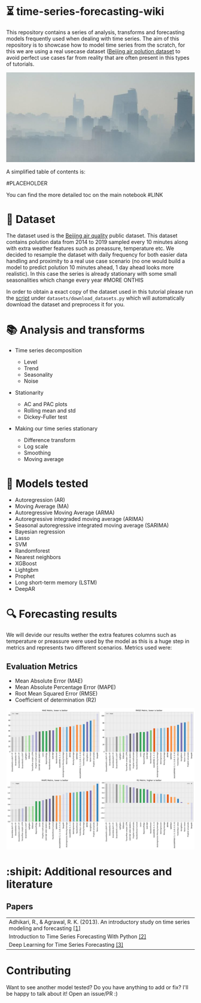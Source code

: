 # :hourglass_flowing_sand: time-series-forecasting-wiki
This repository contains a series of analysis, transforms and forecasting models frequently used when dealing with time series. The aim of this repository is to showcase how to model time series from the scratch, for this we are using a real usecase dataset ([Beijing air polution dataset](https://archive.ics.uci.edu/ml/datasets/Beijing+PM2.5+Data) to avoid perfect use cases far from reality that are often present in this types of tutorials.

<img src="results/beijing.jpg">

A simplified table of contents is:

#PLACEHOLDER

You can find the more detailed toc on the main notebook #LINK

# :open_file_folder: Dataset

The dataset used is the [Beijing air quality](https://archive.ics.uci.edu/ml/datasets/Beijing+PM2.5+Data) public dataset. This dataset contains polution data from 2014 to 2019 sampled every 10 minutes along with extra weather features such as preassure, temperature etc. We decided to resample the dataset with daily frequency for both easier data handling and proximity to a real use case scenario (no one would build a model to predict polution 10 minutes ahead, 1 day ahead looks more realistic). In this case the series is already stationary with some small seasonalities which change every year #MORE ONTHIS

In order to obtain a exact copy of the dataset used in this tutorial please run the [script](https://github.com/jiwidi/time-series-forecasting-wiki/blob/master/datasets/download_datasets.py) under `datasets/download_datasets.py` which will automatically download the dataset and preprocess it for you.

#  📚 Analysis and transforms

* Time series decomposition
  * Level
  * Trend
  * Seasonality 
  * Noise
  
* Stationarity
  * AC and PAC plots
  * Rolling mean and std
  * Dickey-Fuller test
  
* Making our time series stationary
  * Difference transform
  * Log scale
  * Smoothing
  * Moving average

# :triangular_ruler: Models tested

* Autoregression (AR)
* Moving Average (MA)
* Autoregressive Moving Average (ARMA)
* Autoregressive integraded moving average (ARIMA)
* Seasonal autoregressive integrated moving average (SARIMA)
* Bayesian regression
* Lasso
* SVM
* Randomforest
* Nearest neighbors
* XGBoost
* Lightgbm
* Prophet
* Long short-term memory (LSTM) 
* DeepAR


# :mag: Forecasting results
We will devide our results wether the extra features columns such as temperature or preassure were used by the model as this is a huge step in metrics and represents two different scenarios. Metrics used were:

## Evaluation Metrics
* Mean Absolute Error (MAE) 
* Mean Absolute Percentage Error (MAPE)
* Root Mean Squared Error (RMSE)
* Coefficient of determination (R2)

![](results/metrics.png)  

# :shipit: Additional resources and literature
## Papers

| |
| - |
| Adhikari, R., & Agrawal, R. K. (2013). An introductory study on time series modeling and forecasting [[1]](https://arxiv.org/ftp/arxiv/papers/1302/1302.6613.pdf)|
| Introduction to Time Series Forecasting With Python [[2]](https://machinelearningmastery.com/introduction-to-time-series-forecasting-with-python/)|
| Deep Learning for Time Series Forecasting [[3]](https://machinelearningmastery.com/deep-learning-for-time-series-forecasting/ )

# Contributing
Want to see another model tested? Do you have anything to add or fix? I'll be happy to talk about it! Open an issue/PR :) 
